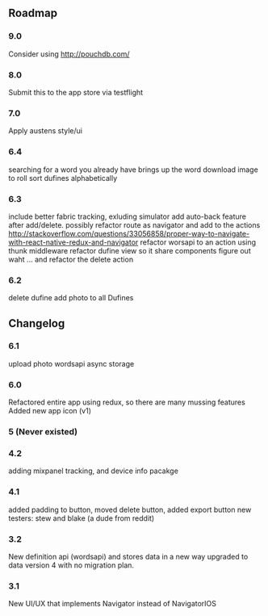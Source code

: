 ## Roadmap

### 9.0
Consider using http://pouchdb.com/

### 8.0
Submit this to the app store via testflight

### 7.0
Apply austens style/ui

### 6.4
searching for a word you already have brings up the word
download image to roll
sort dufines alphabetically

### 6.3
include better fabric tracking, exluding simulator
add auto-back feature after add/delete. possibly refactor route as navigator and add to the actions
http://stackoverflow.com/questions/33056858/proper-way-to-navigate-with-react-native-redux-and-navigator
refactor worsapi to an action using thunk middleware
refactor dufine view so it share components
figure out waht ... and refactor the delete action

### 6.2

delete dufine
add photo to all Dufines







## Changelog

### 6.1
upload photo
wordsapi
async storage

### 6.0
Refactored entire app using redux, so there are many mussing features
Added new app icon (v1)



### 5 (Never existed)

### 4.2
adding mixpanel tracking, and device info pacakge

### 4.1
added padding to button, moved delete button, added export button
new testers: stew and blake (a dude from reddit)

### 3.2
New definition api (wordsapi) and stores data in a new way
upgraded to data version 4 with no migration plan.

### 3.1
New UI/UX that implements Navigator instead of NavigatorIOS

